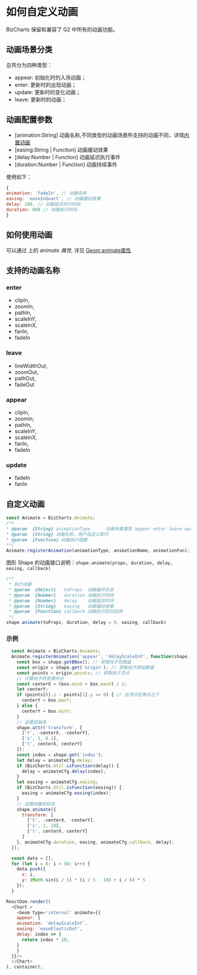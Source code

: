 # 如何自定义动画
BizCharts 保留和兼容了 G2 中所有的动画功能。

## 动画场景分类

总共分为四种类型：

* appear: 初始化时的入场动画；
* enter: 更新时的出现动画；
* update: 更新时的变化动画；
* leave: 更新时的动画；

## 动画配置参数

* [animation:String]  动画名称,不同类型的动画场景所支持的动画不同，详情[内置动画](#animationType)
* [easing:String | Function]  动画缓动效果
* [delay:Number | Function]  动画延迟执行事件
* [duration:Number | Function]   动画持续事件

使用如下：
```js
{
animation: 'fadeIn', // 动画名称
easing: 'easeInQuart', // 动画缓动效果
delay: 100, // 动画延迟执行时间
duration: 600 // 动画执行时间
}
```

## 如何使用动画
可以通过 *<Geom/>* 上的 *animate 属性*, 详见 [Geom animate属性](../api/geom#animate)

<span id="animationType"></span>

## 支持的动画名称
### enter
- clipIn,
- zoomIn,
- pathIn,
- scaleInY,
- scaleInX,
- fanIn,
- fadeIn

### leave
- lineWidthOut,
- zoomOut,
- pathOut,
- fadeOut

### appear
- clipIn,
- zoomIn,
- pathIn,
- scaleInY,
- scaleInX,
- fanIn,
- fadeIn

### update
- fadeIn
- fanIn

<span id="customAnimate"></span>

## 自定义动画
```js
const Animate = BizCharts.Animate;
/**
* @param  {String} animationType      动画场景类型 appear enter leave update
* @param  {String} 动画名称，用户自定义即可
* @param  {Function} 动画执行函数
**/
Animate.registerAnimation(animationType, animationName, animationFun);
```

图形 Shape 的动画接口说明：`shape.animate(props, duration, delay, easing, callback)`

```js
/**
 * 执行动画
 * @param  {Object}   toProps  动画最终状态
 * @param  {Number}   duration 动画执行时间
 * @param  {Number}   delay    动画延迟时间
 * @param  {String}   easing   动画缓动效果
 * @param  {Function} callback 动画执行后的回调
 */
shape.animate(toProps, duration, delay = 0, easing, callback)
```

### 示例
```js
  const Animate = BizCharts.Animate;
  Animate.registerAnimation('appear', 'delayScaleInY', function(shape, animateCfg)     {
    const box = shape.getBBox(); // 获取柱子包围盒
    const origin = shape.get('origin'); // 获取柱子原始数据
    const points = origin.points; // 获取柱子顶点
    // 计算柱子的变换中点
    const centerX = (box.minX + box.maxX) / 2;
    let centerY;
    if (points[0].y - points[1].y <= 0) { // 当顶点在零点之下
      centerY = box.maxY;
    } else {
      centerY = box.minY;
    }
    // 设置初始态
    shape.attr('transform', [
      ['t', -centerX, -centerY],
      ['s', 1, 0.1],
      ['t', centerX, centerY]
    ]);
    const index = shape.get('index');
    let delay = animateCfg.delay;
    if (BizCharts.Util.isFunction(delay)) {
      delay = animateCfg.delay(index);
    }
    let easing = animateCfg.easing;
    if (BizCharts.Util.isFunction(easing)) {
      easing = animateCfg.easing(index);
    }
    // 设置动画目标态
    shape.animate({
      transform: [
        ['t', -centerX, -centerY],
        ['s', 1, 10],
        ['t', centerX, centerY]
      ]
    }, animateCfg.duration, easing, animateCfg.callback, delay);
  });

  const data = [];
  for (let i = 0; i < 50; i++) {
    data.push({
      x: i,
      y: (Math.sin(i / 5) * (i / 5 - 10) + i / 6) * 5
    });
  }

ReactDom.render((
  <Chart >
    <Geom type='interval' animate={{
    appear: {
    animation: 'delayScaleInY',
    easing: 'easeElasticOut',
    delay: index => {
      return index * 10;
    }
    }
  }}/>
  </Chart>
), container);
```
